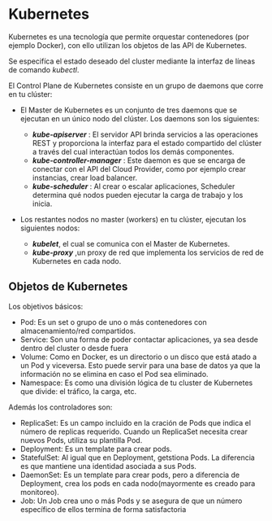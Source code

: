 # Kubernetes
Kubernetes es una tecnología que permite orquestar contenedores (por ejemplo Docker), con ello utilizan los objetos de las API de Kubernetes.

Se especifíca el estado deseado del cluster mediante la interfaz de líneas de comando *kubectl*.

El Control Plane de Kubernetes consiste en un grupo de daemons que corre en tu clúster:

- El Master de Kubernetes es un conjunto de tres daemons que se ejecutan en un único nodo del clúster. Los daemons son los siguientes:

    * __*kube-apiserver*__ : El servidor API brinda servicios a las operaciones REST y proporciona la interfaz para el estado compartido del clúster a través del cual interactúan todos los demás componentes.
    * __*kube-controller-manager*__ : Este daemon es que se encarga de conectar con el API del Cloud Provider, como por ejemplo crear instancias, crear load balancer.
    * __*kube-scheduler*__ : Al crear o escalar aplicaciones, Scheduler determina qué nodos pueden ejecutar la carga de trabajo y los inicia.

- Los restantes nodos no master (workers) en tu clúster, ejecutan los siguientes nodos:

    * __*kubelet*__, el cual se comunica con el Master de Kubernetes.
    * __*kube-proxy*__ ,un proxy de red que implementa los servicios de red de Kubernetes en cada nodo.

## Objetos de Kubernetes
Los objetivos básicos:

* Pod: Es un set o grupo de uno o más contenedores con almacenamiento/red compartidos.
* Service: Son una forma de poder contactar aplicaciones, ya sea desde dentro del cluster o desde fuera
* Volume: Como en Docker, es un directorio o un disco que está atado a un Pod y viceversa. Esto puede servir para una base de datos ya que la información no se elimina en caso el Pod sea eliminado.
* Namespace: Es como una división lógica de tu cluster de Kubernetes que divide: el tráfico, la carga, etc.

Además los controladores son:

* ReplicaSet: Es un campo incluido en la cración de Pods que indica el número de replicas requerido. Cuando un ReplicaSet necesita crear nuevos Pods, utiliza su plantilla Pod.
* Deployment: Es un template para crear pods.
* StatefulSet: Al igual que en Deployment, getstiona Pods. La diferencia es que mantiene una identidad asociada a sus Pods.
* DaemonSet: Es un template para crear pods, pero a diferencia de Deployment, crea los pods en cada nodo(mayormente es creado para monitoreo).
* Job: Un Job crea uno o más Pods y se asegura de que un número específico de ellos termina de forma satisfactoria

